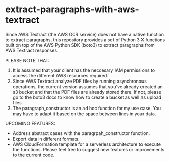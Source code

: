 # extract-paragraphs-with-aws-textract
Since AWS Textract (the AWS OCR service) does not have a native function to extract paragraphs, this repository provides a set of Python 3.X functions built on top of the AWS Python SDK (boto3) to extract paragraphs from AWS Textract responses.

PLEASE NOTE THAT:

1. It is assumed that your client has the neccesary IAM permissions to access the different AWS resources required.
2. Since AWS Textract analyze PDF files by running asynchronous operations, the current version assumes that you've already created an s3 bucket and that the PDF files are already stored there. If not, please go to the boto3 docs to know how to create a bucket as well as upload files.
3. The paragraph_constructor is an ad hoc function for my use case. You may have to adapt it based on the space between lines in your data.

UPCOMING FEATURES:

- Address abstract cases with the paragrpah_constructor function. 
- Export data in different formats.
- AWS CloudFormation template for a serverless architecture to execute the functions.
Please feel free to suggest new features or improvements to the current code.
